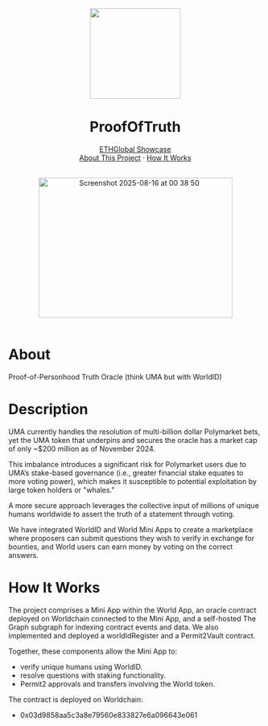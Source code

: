 <div align="center">
	<img src="https://em-content.zobj.net/source/apple/419/crystal-ball_1f52e.png" align="center" width=180 heihgt=180/>
  <h1>ProofOfTruth</h1>
	<p align="center">
    <a href="https://ethglobal.com/showcase/proofoftruth-g31wn">ETHGlobal Showcase</a>
		<br/>
		<a href="#about">About This Project</a>
		·
		<a href="#how-it-works">How It Works</a>
  	</p>
	<br/>
</div>

<div align="center">
  <img width="385" height="279" alt="Screenshot 2025-08-16 at 00 38 50" src="https://github.com/user-attachments/assets/d280cd39-1070-43ba-afa5-d32cdcc954c8" />
</div>

<br/>

# About
Proof-of-Personhood Truth Oracle (think UMA but with WorldID)

# Description
UMA currently handles the resolution of multi-billion dollar Polymarket bets, yet the UMA token that underpins and secures the oracle has a market cap of only ~$200 million as of November 2024.

This imbalance introduces a significant risk for Polymarket users due to UMA’s stake-based governance (i.e., greater financial stake equates to more voting power), which makes it susceptible to potential exploitation by large token holders or "whales."

A more secure approach leverages the collective input of millions of unique humans worldwide to assert the truth of a statement through voting.

We have integrated WorldID and World Mini Apps to create a marketplace where proposers can submit questions they wish to verify in exchange for bounties, and World users can earn money by voting on the correct answers.

# How It Works
The project comprises a Mini App within the World App, an oracle contract deployed on Worldchain connected to the Mini App, and a self-hosted The Graph subgraph for indexing contract events and data. We also implemented and deployed a worldIdRegister and a Permit2Vault contract.

Together, these components allow the Mini App to:
- verify unique humans using WorldID.
- resolve questions with staking functionality.
- Permit2 approvals and transfers involving the World token.

The contract is deployed on Worldchain:
- 0x03d9858aa5c3a8e79560e833827e6a096643e061
